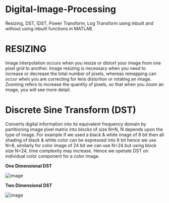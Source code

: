 # Digital-Image-Processing
Resizing, DST, IDST, Power Transform, Log Transform using inbuilt and without using inbuilt functions in MATLAB.

# RESIZING
Image interpolation occurs when you resize or distort your image from one pixel grid to another. Image resizing is necessary when you need to increase or decrease the total number of pixels, whereas remapping can occur when you are correcting for lens distortion or rotating an image. Zooming refers to increase the quantity of pixels, so that when you zoom an image, you will see more detail.

# Discrete Sine Transform (DST) 
Converts digital information into its equivalent frequency domain by partitioning image pixel matrix into blocks of size N*N, N depends upon the type of image. 
For example if we used a black & white image of 8 bit then all shading of black & white color can be expressed into 8 bit hence we use N=8, similarly for color image of 24 bit we can use N=24 but using block size N=24, time complexity may increase. Hence we operate DST on individual color component for a color image.

**One Dimensional DST**

![image](https://user-images.githubusercontent.com/76071184/145417662-76194d5e-bb47-4b4e-b98b-1dd69748719a.png)

**Two Dimensional DST**

![image](https://user-images.githubusercontent.com/76071184/145417863-4bb09715-2aea-42eb-9ff3-edd8025748bd.png)

